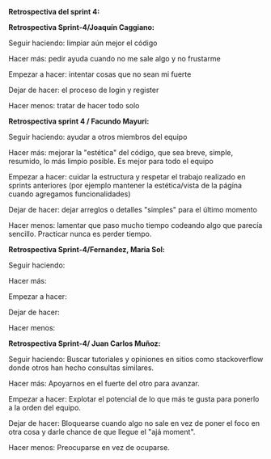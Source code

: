 **Retrospectiva del sprint 4:**

**Retrospectiva Sprint-4/Joaquín Caggiano:**

Seguir haciendo: limpiar aún mejor el código

Hacer más: pedir ayuda cuando no me sale algo y no frustarme

Empezar a hacer: intentar cosas que no sean mi fuerte

Dejar de hacer: el proceso de login y register

Hacer menos: tratar de hacer todo solo

**Retrospectiva sprint 4 / Facundo Mayuri:**

Seguir haciendo: ayudar a otros miembros del equipo

Hacer más: mejorar la "estética" del código, que sea breve, simple, resumido, lo más limpio posible. Es mejor para todo el equipo

Empezar a hacer: cuidar la estructura y respetar el trabajo realizado en sprints anteriores (por ejemplo mantener la estética/vista de la página cuando agregamos funcionalidades) 

Dejar de hacer: dejar arreglos o detalles "simples" para el último momento

Hacer menos: lamentar que paso mucho tiempo codeando algo que parecía sencillo. Practicar nunca es perder tiempo.

**Retrospectiva Sprint-4/Fernandez, Maria Sol:**

Seguir haciendo: 

Hacer más:

Empezar a hacer:  

Dejar de hacer: 

Hacer menos: 

**Retrospectiva Sprint-4/ Juan Carlos Muñoz:**

Seguir haciendo: Buscar tutoriales y opiniones en sitios como stackoverflow donde otros han hecho consultas similares.

Hacer más: Apoyarnos en el fuerte del otro para avanzar.

Empezar a hacer: Explotar el potencial de lo que más te gusta para ponerlo a la orden del equipo.

Dejar de hacer: Bloquearse cuando algo no sale en vez de poner el foco en otra cosa y darle chance de que llegue el "ajá moment".

Hacer menos: Preocuparse en vez de ocuparse.


